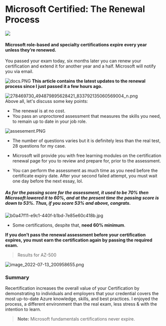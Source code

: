 # Microsoft Certified: The Renewal Process
![](https://cdn.hashnode.com/res/hashnode/image/upload/v1654534236024/kF3Q_QtUd.gif?w=1600&h=840&fit=crop&crop=entropy&auto=format,compress&gif-q=60&format=webm)

#### Microsoft role-based and specialty certifications expire every year unless they’re renewed. 
You passed your exam today, six months later you can renew your certification and extend it for another year and a half. Microsoft will notify you via email. 

![docs.PNG](https://cdn.hashnode.com/res/hashnode/image/upload/v1650207030800/Tjn1DA8ae.PNG)
**This article contains the latest updates to the renewal process since I just passed it a few hours ago.**


![278469730_494879895628421_833792135060569004_n.png](https://cdn.hashnode.com/res/hashnode/image/upload/v1650069520734/sr0-KsLS1.png)
<br>
Above all, let's discuss some key points:


- The renewal is at no cost.
- You pass an unproctored assessment that measures the skills you need, to remain up to date in your job role.

![assesement.PNG](https://cdn.hashnode.com/res/hashnode/image/upload/v1650207072145/pW9EBU4Kt.PNG)

- The number of questions varies but it is definitely less than the real test, 28 questions for my case.
- Microsoft will provide you with free learning modules on the certification renewal page for you to review and prepare for, prior to the assessment.

- You can perform the assessment as much time as you need before the certificate expiry date. After your second failed attempt, you must wait one day before the next essay, lol.


#####  As for the passing score **for the assessment**, it used to be 70% then Microsoft lowered it to 60%, and at the present time **the passing score is down to 53%**. Thus, if you score 53% and above, congrats. 
![b0a47f11-e9c1-440f-b1bd-7e85e60c418b.jpg](https://cdn.hashnode.com/res/hashnode/image/upload/v1657735771185/U8ka47XeD.jpg)
- Some certifications, despite that, **need 60% minimum**.

**If you don’t pass the renewal assessment before your certification expires, you must earn the certification again by passing the required exam.**

> Results for AZ-500
> 
![image_2022-07-13_200958655.png](https://cdn.hashnode.com/res/hashnode/image/upload/v1657735799190/l4CQ35Ij_.png)

### Summary
Recertification increases the overall value of your Certification by demonstrating to individuals and employers that your credential covers the most up-to-date Azure knowledge, skills, and best practices. I enjoyed the process, a different environment than the real exam, less stress & with the intention to learn.




>  **Note:** Microsoft fundamentals certifications never expire. 
